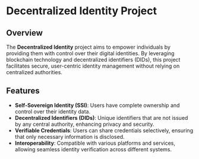 # Decentralized Identity Project

## Overview
The **Decentralized Identity** project aims to empower individuals by providing them with control over their digital identities. By leveraging blockchain technology and decentralized identifiers (DIDs), this project facilitates secure, user-centric identity management without relying on centralized authorities.

## Features
- **Self-Sovereign Identity (SSI)**: Users have complete ownership and control over their identity data.
- **Decentralized Identifiers (DIDs)**: Unique identifiers that are not issued by any central authority, enhancing privacy and security.
- **Verifiable Credentials**: Users can share credentials selectively, ensuring that only necessary information is disclosed.
- **Interoperability**: Compatible with various platforms and services, allowing seamless identity verification across different systems.
